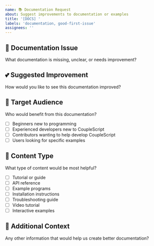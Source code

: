 ```yaml
---
name: 📚 Documentation Request
about: Suggest improvements to documentation or examples
title: '[DOCS] '
labels: 'documentation, good-first-issue'
assignees: ''
---
```


## 📖 Documentation Issue
What documentation is missing, unclear, or needs improvement?

## 💕 Suggested Improvement
How would you like to see this documentation improved?

## 🎯 Target Audience
Who would benefit from this documentation?
- [ ] Beginners new to programming
- [ ] Experienced developers new to CoupleScript
- [ ] Contributors wanting to help develop CoupleScript
- [ ] Users looking for specific examples

## 💝 Content Type
What type of content would be most helpful?
- [ ] Tutorial or guide
- [ ] API reference
- [ ] Example programs
- [ ] Installation instructions
- [ ] Troubleshooting guide
- [ ] Video tutorial
- [ ] Interactive examples

## 🌟 Additional Context
Any other information that would help us create better documentation?
